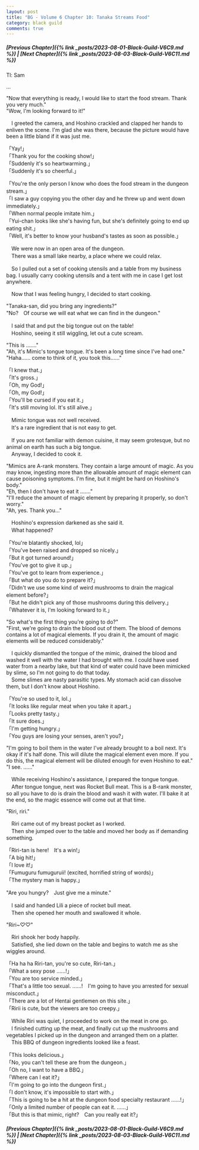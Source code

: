 ```yaml
---
layout: post
title: "BG - Volume 6 Chapter 10: Tanaka Streams Food"
category: black guild
comments: true
---
```


##### [Previous Chapter]({% link _posts/2023-08-01-Black-Guild-V6C9.md %}) \| [Next Chapter]({% link _posts/2023-08-03-Black-Guild-V6C11.md %})



Tl: Sam

…


"Now that everything is ready, I would like to start the food stream. Thank you very much."   
"Wow, I'm looking forward to it!"

　I greeted the camera, and Hoshino crackled and clapped her hands to enliven the scene. I'm glad she was there, because the picture would have been a little bland if it was just me.

「Yay!」   
「Thank you for the cooking show!」   
「Suddenly it's so heartwarming.」   
「Suddenly it's so cheerful.」   
<!--more-->
「You're the only person I know who does the food stream in the dungeon stream.」   
「I saw a guy copying you the other day and he threw up and went down immediately.」   
「When normal people imitate him.」   
「Yui-chan looks like she's having fun, but she's definitely going to end up eating shit.」   
「Well, it's better to know your husband's tastes as soon as possible.」

　We were now in an open area of the dungeon.   
　There was a small lake nearby, a place where we could relax.

　So I pulled out a set of cooking utensils and a table from my business bag. I usually carry cooking utensils and a tent with me in case I get lost anywhere.

　Now that I was feeling hungry, I decided to start cooking.

"Tanaka-san, did you bring any ingredients?"   
"No?　Of course we will eat what we can find in the dungeon."

　I said that and put the big tongue out on the table!　   
　Hoshino, seeing it still wiggling, let out a cute scream.

"This is ......."   
"Ah, it's Mimic's tongue tongue. It's been a long time since I've had one."   
"Haha...... come to think of it, you took this......"

「I knew that.」   
「It's gross.」   
「Oh, my God!」   
「Oh, my God!」   
「You'll be cursed if you eat it.」   
「It's still moving lol. It's still alive.」

　Mimic tongue was not well received.   
　It's a rare ingredient that is not easy to get.

　If you are not familiar with demon cuisine, it may seem grotesque, but no animal on earth has such a big tongue.   
　Anyway, I decided to cook it.

"Mimics are A-rank monsters. They contain a large amount of magic. As you may know, ingesting more than the allowable amount of magic element can cause poisoning symptoms. I'm fine, but it might be hard on Hoshino's body."   
"Eh, then I don't have to eat it ......."   
"I'll reduce the amount of magic element by preparing it properly, so don't worry."   
"Ah, yes. Thank you..."

　Hoshino's expression darkened as she said it.   
　What happened?

「You're blatantly shocked, lol」   
「You've been raised and dropped so nicely.」   
「But it got turned around!」   
「You've got to give it up.」   
「You've got to learn from experience.」   
「But what do you do to prepare it?」   
「Didn't we use some kind of weird mushrooms to drain the magical element before?」   
「But he didn't pick any of those mushrooms during this delivery.」   
「Whatever it is, I'm looking forward to it.」

"So what's the first thing you're going to do?"   
"First, we're going to drain the blood out of them. The blood of demons contains a lot of magical elements. If you drain it, the amount of magic elements will be reduced considerably."

　I quickly dismantled the tongue of the mimic, drained the blood and washed it well with the water I had brought with me. I could have used water from a nearby lake, but that kind of water could have been mimicked by slime, so I'm not going to do that today.   
　Some slimes are nasty parasitic types. My stomach acid can dissolve them, but I don't know about Hoshino.

「You're so used to it, lol.」   
「It looks like regular meat when you take it apart.」   
「Looks pretty tasty.」   
「It sure does.」   
「I'm getting hungry.」   
「You guys are losing your senses, aren't you?」

"I'm going to boil them in the water I've already brought to a boil next. It's okay if it's half done. This will dilute the magical element even more. If you do this, the magical element will be diluted enough for even Hoshino to eat."   
"I see. ......"

　While receiving Hoshino's assistance, I prepared the tongue tongue.   
　After tongue tongue, next was Rocket Bull meat. This is a B-rank monster, so all you have to do is drain the blood and wash it with water. I'll bake it at the end, so the magic essence will come out at that time.

"Riri, riri."

　Riri came out of my breast pocket as I worked.   
　Then she jumped over to the table and moved her body as if demanding something.

「Riri-tan is here!　It's a win!」   
「A big hit!」   
「I love it!」   
「Fumuguru fumuguruii! (excited, horrified string of words)」   
「The mystery man is happy.」

"Are you hungry?　Just give me a minute."

　I said and handed Lili a piece of rocket bull meat.   
　Then she opened her mouth and swallowed it whole.

"Riri~♡♡"

　Riri shook her body happily.   
　Satisfied, she lied down on the table and begins to watch me as she wiggles around.

「Ha ha ha Riri-tan, you're so cute, Riri-tan.」   
「What a sexy pose ......!」   
「You are too service minded.」   
「That's a little too sexual. ......!　I'm going to have you arrested for sexual misconduct.」   
「There are a lot of Hentai gentlemen on this site.」   
「Ririi is cute, but the viewers are too creepy.」

　While Riri was quiet, I proceeded to work on the meat in one go.   
　I finished cutting up the meat, and finally cut up the mushrooms and vegetables I picked up in the dungeon and arranged them on a platter.      
　This BBQ of dungeon ingredients looked like a feast.

「This looks delicious.」   
「No, you can't tell these are from the dungeon.」   
「Oh no, I want to have a BBQ.」   
「Where can I eat it?」   
「I'm going to go into the dungeon first.」   
「I don't know, it's impossible to start with.」   
「This is going to be a hit at the dungeon food specialty restaurant ......!」   
「Only a limited number of people can eat it. ......」   
「But this is that mimic, right?　Can you really eat it?」




##### [Previous Chapter]({% link _posts/2023-08-01-Black-Guild-V6C9.md %}) \| [Next Chapter]({% link _posts/2023-08-03-Black-Guild-V6C11.md %})
